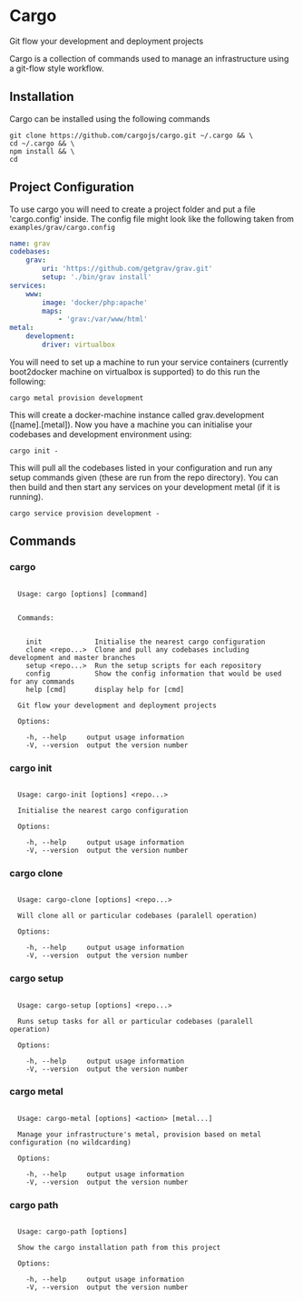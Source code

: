 # Cargo

Git flow your development and deployment projects

Cargo is a collection of commands used to manage an infrastructure using
a git-flow style workflow.

## Installation

Cargo can be installed using the following commands

````
git clone https://github.com/cargojs/cargo.git ~/.cargo && \
cd ~/.cargo && \
npm install && \
cd
````

## Project Configuration

To use cargo you will need to create a project folder and put a file
'cargo.config' inside. The config file might look like the following
taken from `examples/grav/cargo.config`

````yaml
name: grav
codebases:
    grav:
        uri: 'https://github.com/getgrav/grav.git'
        setup: './bin/grav install'
services:
    www:
        image: 'docker/php:apache'
        maps:
            - 'grav:/var/www/html'
metal:
    development:
        driver: virtualbox

````

You will need to set up a machine to run your service containers (currently
boot2docker machine on virtualbox is supported) to do this run the following:

````
cargo metal provision development
````

This will create a docker-machine instance called grav.development
([name].[metal]). Now you have a machine you can initialise your codebases
and development environment using:

````
cargo init -
````

This will pull all the codebases listed in your configuration and run
any setup commands given (these are run from the repo directory). You can then
build and then start any services on your development metal (if it is running).

````
cargo service provision development -
````

## Commands

### cargo

````

  Usage: cargo [options] [command]


  Commands:


    init             Initialise the nearest cargo configuration
    clone <repo...>  Clone and pull any codebases including development and master branches
    setup <repo...>  Run the setup scripts for each repository
    config           Show the config information that would be used for any commands
    help [cmd]       display help for [cmd]

  Git flow your development and deployment projects

  Options:

    -h, --help     output usage information
    -V, --version  output the version number

````

### cargo init

````

  Usage: cargo-init [options] <repo...>

  Initialise the nearest cargo configuration

  Options:

    -h, --help     output usage information
    -V, --version  output the version number

````

### cargo clone

````

  Usage: cargo-clone [options] <repo...>

  Will clone all or particular codebases (paralell operation)

  Options:

    -h, --help     output usage information
    -V, --version  output the version number

````

### cargo setup

````

  Usage: cargo-setup [options] <repo...>

  Runs setup tasks for all or particular codebases (paralell operation)

  Options:

    -h, --help     output usage information
    -V, --version  output the version number

````

### cargo metal

````

  Usage: cargo-metal [options] <action> [metal...]

  Manage your infrastructure's metal, provision based on metal configuration (no wildcarding)

  Options:

    -h, --help     output usage information
    -V, --version  output the version number

````

### cargo path

````

  Usage: cargo-path [options]

  Show the cargo installation path from this project

  Options:

    -h, --help     output usage information
    -V, --version  output the version number

````
